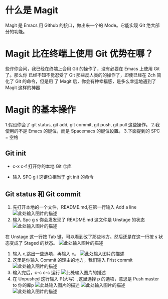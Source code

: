 # 什么是 Magit

Magit 是 Emacs 用 Github 的接口，做出来一个的 Mode。它能实现 Git 绝大部分的功能。

# Magit 比在终端上使用 Git 优势在哪？

些许你会问，我已经在终端上会用 Git 的操作了，没有必要在 Emacs 上使用 Git 了。那么你
已经不知不觉忍受了 Git 那些反人类的的操作了，即使已经在 Zch 简化了 Git 的命令，但是用
了 Magit 后，你会有种幸福感，是多么幸运地遇到了 Magit 这样的神器

# Magit 的基本操作

1.假设你会了 git status, git add, git commit, git push, git pull 这些操作。
2.我使用的不是 Emacs 的键位，而是 Spacemacs 的键位设置。
3.下面提到的 SPC = 空格

## Git init

-   c-x c-f 打开你的本地 Git 仓库

-   输入 SPC g i 这键位相当于 git init 的命令

## Git status 和 Git commit

1.  先打开本地的一个文件，README.md,在第一行输入 Add a line
![此处输入图片的描述][1]
2.  输入 Spc g s 你会发发现了 README.md 这文件是 Unstage 的状态
![此处输入图片的描述][2]

在 Unstage 这一行按 Tab 键，可以看到改了那些地方。然后还是在这一行按 s
状态变成了 Staged 的状态。
![此处输入图片的描述][3]
1.  输入 c,跳出一些选项，再输入 c。
![此处输入图片的描述][4]
2.  这里是你输入 Commit 的理由的地方，我们输入 Frist commit
![此处输入图片的描述][5]
3.  输入完后，c-c c-c 运行
![此处输入图片的描述][6]
4.  在 Unpushed 这行输入 P(大写）,这里选择 p 的选项，意思是 Push master to 你的库p
![此处输入图片的描述][7]
![此处输入图片的描述][8]
![此处输入图片的描述][9]


  [1]: http://7xkeje.com1.z0.glb.clouddn.com/Screen%20Shot%202016-01-20%20at%2011.47.30%20PM.png
  [2]: http://7xkeje.com1.z0.glb.clouddn.com/Screen%20Shot%202016-01-20%20at%2011.49.44%20PM.png
  [3]: http://7xkeje.com1.z0.glb.clouddn.com/Screen%20Shot%202016-01-20%20at%2011.52.04%20PM.png
  [4]: http://7xkeje.com1.z0.glb.clouddn.com/Screen%20Shot%202016-01-20%20at%2011.58.47%20PM.png
  [5]: http://7xkeje.com1.z0.glb.clouddn.com/Screen%20Shot%202016-01-21%20at%2012.01.01%20AM.png
  [6]: http://7xkeje.com1.z0.glb.clouddn.com/Screen%20Shot%202016-01-21%20at%2012.01.07%20AM.png
  [7]: http://7xkeje.com1.z0.glb.clouddn.com/Screen%20Shot%202016-01-21%20at%2012.01.07%20AM.png
  [8]: http://7xkeje.com1.z0.glb.clouddn.com/Screen%20Shot%202016-01-21%20at%2012.05.13%20AM.png
  [9]: http://7xkeje.com1.z0.glb.clouddn.com/Screen%20Shot%202016-01-21%20at%2012.05.47%20AM.png